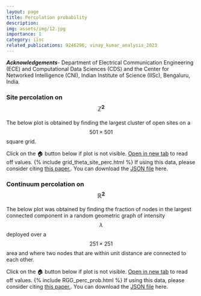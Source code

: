 ```yaml
---
layout: page
title: Percolation probability 
description: 
img: assets/img/12.jpg
importance: 1
category: iisc
related_publications: 9246296, vinay_kumar_analysis_2023
---
```

***Acknowledgements***- Department of Electrical Communication Engineering (ECE) and Computational Data Sciences (CDS) and the Center for Networked Intelligence (CNI), Indian Institute of Science (IISc), Bengaluru, India.
### Site percolation on $$\mathbb{Z}^2$$ 

The below plot is obtained by finding the largest cluster of open sites on a $$501 \times 501$$ square grid.

Click on the 🏠 button below if plot is not visible. <a href="/assets/plotly/grid_theta_site_perc.html">Open in new tab</a> to read off values.
{% include grid_theta_site_perc.html %}
If using this data, please consider citing <a href="https://ieeexplore.ieee.org/document/9246296">this paper.</a>. You can download the
<a href="/assets/json/theta_thetaplus.json"> JSON file</a> here.

### Continuum percolation on $$\mathbb{R}^2$$ 

The below plot was obtained by finding the fraction of nodes in the largest connected component in a random geometric graph of intensity $$\lambda$$ deployed over a $$251 \times 251$$ area and where two nodes that are within unit distance are connected to each other. 

Click on the 🏠 button below if plot is not visible. <a href="/assets/plotly/RGG_perc_prob.html">Open in new tab</a> to read off values.
{% include RGG_perc_prob.html %}
If using this data, please consider citing <a href="https://www.sciencedirect.com/science/article/abs/pii/S0166531623000135">this paper.</a>. You can download the
<a href="/assets/json/RGG_theta_lambda.json"> JSON file</a> here.
